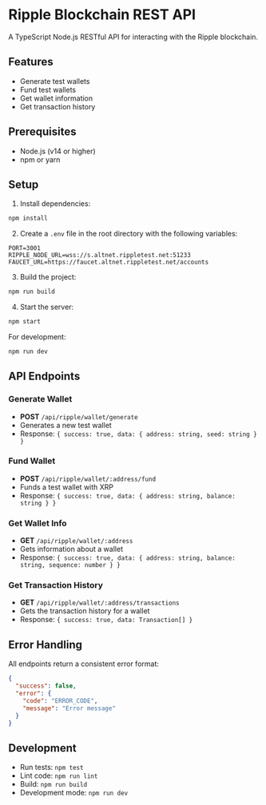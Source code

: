 # Ripple Blockchain REST API

A TypeScript Node.js RESTful API for interacting with the Ripple blockchain.

## Features

- Generate test wallets
- Fund test wallets
- Get wallet information
- Get transaction history

## Prerequisites

- Node.js (v14 or higher)
- npm or yarn

## Setup

1. Install dependencies:

```bash
npm install
```

2. Create a `.env` file in the root directory with the following variables:

```
PORT=3001
RIPPLE_NODE_URL=wss://s.altnet.rippletest.net:51233
FAUCET_URL=https://faucet.altnet.rippletest.net/accounts
```

3. Build the project:

```bash
npm run build
```

4. Start the server:

```bash
npm start
```

For development:

```bash
npm run dev
```

## API Endpoints

### Generate Wallet

- **POST** `/api/ripple/wallet/generate`
- Generates a new test wallet
- Response: `{ success: true, data: { address: string, seed: string } }`

### Fund Wallet

- **POST** `/api/ripple/wallet/:address/fund`
- Funds a test wallet with XRP
- Response: `{ success: true, data: { address: string, balance: string } }`

### Get Wallet Info

- **GET** `/api/ripple/wallet/:address`
- Gets information about a wallet
- Response: `{ success: true, data: { address: string, balance: string, sequence: number } }`

### Get Transaction History

- **GET** `/api/ripple/wallet/:address/transactions`
- Gets the transaction history for a wallet
- Response: `{ success: true, data: Transaction[] }`

## Error Handling

All endpoints return a consistent error format:

```json
{
  "success": false,
  "error": {
    "code": "ERROR_CODE",
    "message": "Error message"
  }
}
```

## Development

- Run tests: `npm test`
- Lint code: `npm run lint`
- Build: `npm run build`
- Development mode: `npm run dev`
